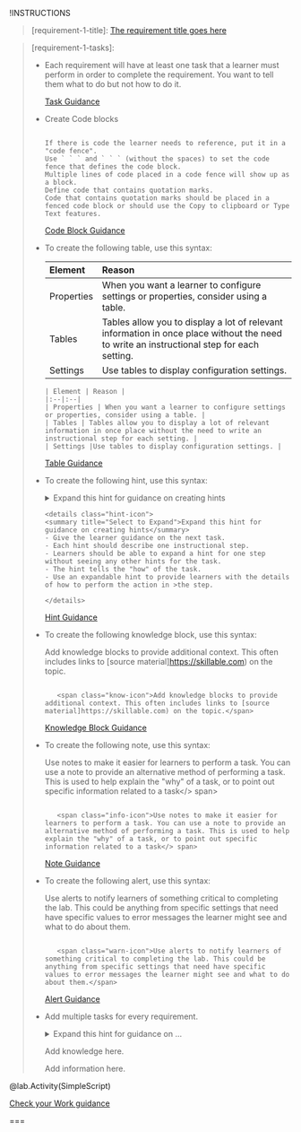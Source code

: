 !INSTRUCTIONS[](https://raw.githubusercontent.com/LODSContent/Challenge-V2-Framework/master/Templates/Requirements/Requirement1.md)

>[requirement-1-title]:  [The requirement title goes here](https://lodmanuals.blob.core.windows.net/lms/CLabsInstTemplate/Task%20Title.png "Tips for writing engaging requirement titles")

>[requirement-1-tasks]:
>- Each requirement will have at least one task that a learner must perform in order to complete the requirement. You want to tell them what to do but not how to do it.
> 
>   [Task Guidance](https://lodmanuals.blob.core.windows.net/lms/CLabsInstTemplate/Instructions.png "Writing great tasks")
>
>- Create Code blocks
>
>   ```-linenums
>   
>   If there is code the learner needs to reference, put it in a "code fence".
>   Use ` ` ` and ` ` ` (without the spaces) to set the code fence that defines the code block.
>   Multiple lines of code placed in a code fence will show up as a block.
>   Define code that contains quotation marks. 
>   Code that contains quotation marks should be placed in a fenced code block or should use the Copy to clipboard or Type Text features.
>   ```
> 
>   [Code Block Guidance](https://lodmanuals.blob.core.windows.net/lms/CLabsInstTemplate/Code.png "How to use code blocks")
> 
>- To create the following table, use this syntax:
> 
>   | Element | Reason |
>   |:--|:--|
>   | Properties | When you want a learner to configure settings or properties, consider using a table. |
>   | Tables | Tables allow you to display a lot of relevant information in once place without the need to write an instructional step for each setting. |
>   | Settings |Use tables to display configuration settings. |
>
>   ```
>   | Element | Reason |
>   |:--|:--|
>   | Properties | When you want a learner to configure settings or properties, consider using a table. |
>   | Tables | Tables allow you to display a lot of relevant information in once place without the need to write an instructional step for each setting. |
>   | Settings |Use tables to display configuration settings. |
>   ```
>   
>   [Table Guidance](https://lodmanuals.blob.core.windows.net/lms/CLabsInstTemplate/Table.png "Proper use of tables in challenges")
> 
>- To create the following hint, use this syntax:
>
>   <details class="hint-icon">
>   <summary title="Select to Expand">Expand this hint for guidance on creating hints</summary>
>   - Give the learner guidance on the next task.
>   - Each hint should describe one instructional step. 
>   - Learners should be able to expand a hint for one step without seeing any other hints for the task.
>   - The hint tells the "how" of the task.
>   - Use an expandable hint to provide learners with the details of how to perform the action in >the step. 
>      
>   </details>
>
>   ```
>   <details class="hint-icon">
>   <summary title="Select to Expand">Expand this hint for guidance on creating hints</summary>
>   - Give the learner guidance on the next task.
>   - Each hint should describe one instructional step. 
>   - Learners should be able to expand a hint for one step without seeing any other hints for the task.
>   - The hint tells the "how" of the task.
>   - Use an expandable hint to provide learners with the details of how to perform the action in >the step. 
>      
>   </details>
>   ```
>    
>   [Hint Guidance](https://lodmanuals.blob.core.windows.net/lms/CLabsInstTemplate/Hint.png "How to write hints")
> 
>- To create the following knowledge block, use this syntax:
> 
>   <span class="know-icon">Add knowledge blocks to provide additional context. This often includes links to [source material]https://skillable.com) on the topic.</span>
>   
>   ```
>   
>      <span class="know-icon">Add knowledge blocks to provide additional context. This often includes links to [source material]https://skillable.com) on the topic.</span>
>   
>   ```
>   
>   [Knowledge Block Guidance](https://lodmanuals.blob.core.windows.net/lms/CLabsInstTemplate/Knowledge%20Block.png "Proper use of knowledge blocks")
> 
>- To create the following note, use this syntax:
> 
>   <span class="info-icon">Use notes to make it easier for learners to perform a task. You can use a note to provide an alternative method of performing a task. This is used to help explain the "why" of a task, or to point out specific information related to a task</> span>
>   
>   ```
>   
>      <span class="info-icon">Use notes to make it easier for learners to perform a task. You can use a note to provide an alternative method of performing a task. This is used to help explain the "why" of a task, or to point out specific information related to a task</> span>
>   
>   ```
>   
>   [Note Guidance](https://lodmanuals.blob.core.windows.net/lms/CLabsInstTemplate/Tip.png "Adding notes to challenge labs")
> 
> 
>- To create the following alert, use this syntax:
>   
>   <span class="warn-icon">Use alerts to notify learners of something critical to completing the lab. This could be anything from specific settings that need have specific values to error messages the learner might see and what to do about them.</span>
>   
>   ```
>   
>      <span class="warn-icon">Use alerts to notify learners of something critical to completing the lab. This could be anything from specific settings that need have specific values to error messages the learner might see and what to do about them.</span>
>   
>   ```
>   
>   [Alert Guidance](https://lodmanuals.blob.core.windows.net/lms/CLabsInstTemplate/Alert.png "Adding notes to challenge labs")
> 
> 
> 
>- Add multiple tasks for every requirement.
>   
>   <details class="hint-icon">
>   <summary title="Select to Expand">Expand this hint for guidance on ...</summary>
>   Give the learner guidance on the next task.
>   
>   </details>
>   
>   <span class="know-icon">Add knowledge here.</span>
>   
>   <span class="info-icon">Add information here.</span>
> 

   @lab.Activity(SimpleScript) 


 [Check your Work guidance](https://lodmanuals.blob.core.windows.net/lms/CLabsInstTemplate/Check%20Your%20Work.png "How to help learners validate their work with Check Your Work entries")

 ===
